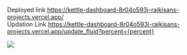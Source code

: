 Deployed link
https://kettle-dashboard-8r04o593j-rajkisans-projects.vercel.app/
<br>
Updation Link 
https://kettle-dashboard-8r04o593j-rajkisans-projects.vercel.app/update_fluid?percent={percent}

<img src="https://t.bkit.co/w_65c2616051168.gif" />
